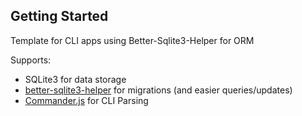 ## Getting Started

Template for CLI apps using Better-Sqlite3-Helper for ORM

Supports:
* SQLite3 for data storage
* [better-sqlite3-helper](https://www.npmjs.com/package/better-sqlite3-helper) for migrations (and easier queries/updates)
* [Commander.js](https://www.npmjs.com/package/commander) for CLI Parsing

